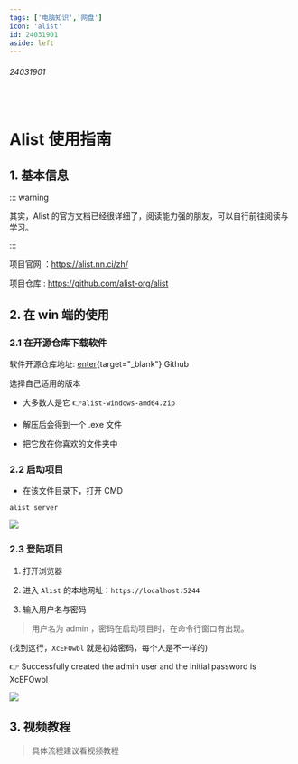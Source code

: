 ```yaml
---
tags: ['电脑知识','网盘']
icon: 'alist'
id: 24031901 
aside: left
---
```




###### 24031901

<br/>

# Alist 使用指南

## 1. 基本信息

::: warning 

其实，Alist 的官方文档已经很详细了，阅读能力强的朋友，可以自行前往阅读与学习。

:::

项目官网 ：https://alist.nn.ci/zh/

项目仓库 : https://github.com/alist-org/alist

## 2. 在 win 端的使用 

### 2.1 在开源仓库下载软件

 软件开源仓库地址: [enter](https://github.com/alist-org/alist/releases){target="_blank"} <Badge type='info'>Github</Badge>  

选择自己适用的版本  

- 大多数人是它 👉`alist-windows-amd64.zip`

- 解压后会得到一个 .exe 文件

- 把它放在你喜欢的文件夹中


### 2.2 启动项目

- 在该文件目录下，打开 CMD 

```shell
alist server
```
![](/notesPic/202403192103.png)

### 2.3 登陆项目

1. 打开浏览器

2. 进入 `Alist` 的本地网址：`https://localhost:5244`

3. 输入用户名与密码

> 用户名为 admin ，密码在启动项目时，在命令行窗口有出现。

(找到这行，`XcEFOwbl` 就是初始密码，每个人是不一样的)  

👉 Successfully created the admin user and the initial password is XcEFOwbl


![](/notesPic/202403192103.png)



## 3. 视频教程

> 具体流程建议看视频教程


<zo-video  z_src='//player.bilibili.com/player.html?isOutside=true&aid=402266611&bvid=BV1mo4y1N7EP&cid=1162341341&p=1'/>



